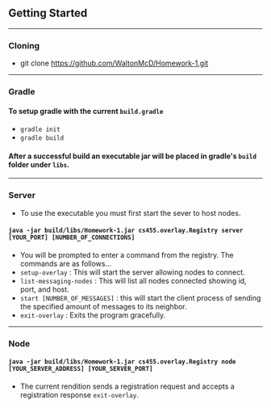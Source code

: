 ## Getting Started
___
### Cloning
- git clone https://github.com/WaltonMcD/Homework-1.git
___
### Gradle
#### To setup gradle with the current `build.gradle`
- `gradle init`
- `gradle build`

#### After a successful build an executable jar will be placed in gradle's `build` folder under `libs`.
___
### Server
- To use the executable you must first start the sever to host nodes.
#### `java -jar build/libs/Homework-1.jar cs455.overlay.Registry server [YOUR_PORT] [NUMBER_OF_CONNECTIONS]`
- You will be prompted to enter a command from the registry. The commands are as follows...
- `setup-overlay` : This will start the server allowing nodes to connect.
- `list-messaging-nodes` : This will list all nodes connected showing id, port, and host.
- `start [NUMBER_OF_MESSAGES]` : this will start the client process of sending the specified amount of messages to its neighbor.
- `exit-overlay` : Exits the program gracefully.
___
### Node
#### `java -jar build/libs/Homework-1.jar cs455.overlay.Registry node [YOUR_SERVER_ADDRESS] [YOUR_SERVER_PORT]`
- The current rendition sends a registration request and accepts a registration response `exit-overlay`.
